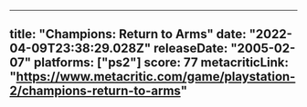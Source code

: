 
---
title: "Champions: Return to Arms"
date: "2022-04-09T23:38:29.028Z"
releaseDate: "2005-02-07"
platforms: ["ps2"]
score: 77
metacriticLink: "https://www.metacritic.com/game/playstation-2/champions-return-to-arms"
---

